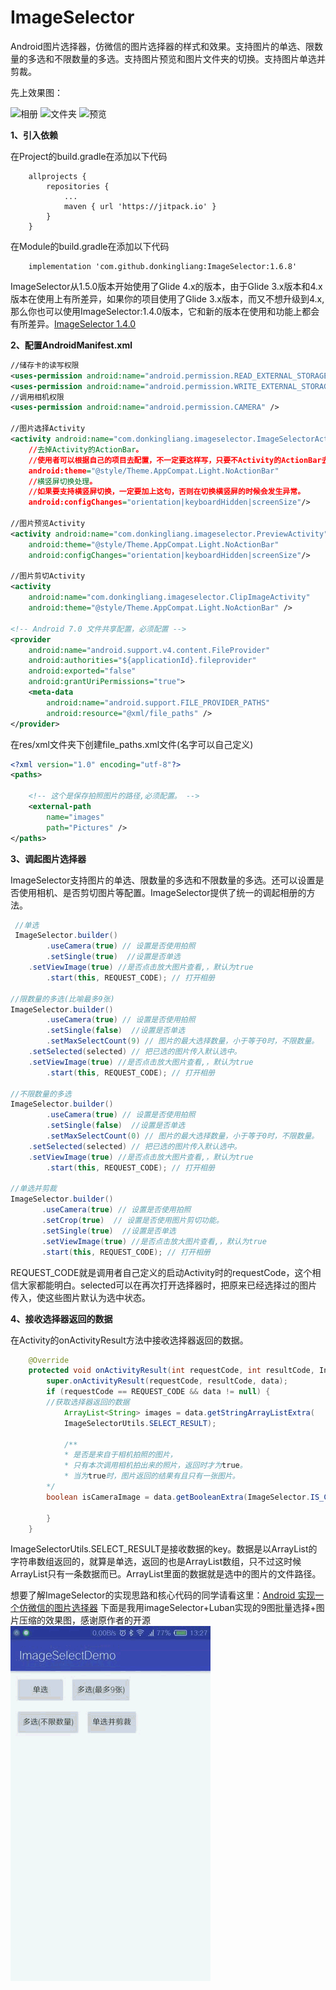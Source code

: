 # ImageSelector
Android图片选择器，仿微信的图片选择器的样式和效果。支持图片的单选、限数量的多选和不限数量的多选。支持图片预览和图片文件夹的切换。支持图片单选并剪裁。

先上效果图：

![相册](https://github.com/donkingliang/ImageSelector/blob/master/%E6%95%88%E6%9E%9C%E5%9B%BE/%E7%9B%B8%E5%86%8C.jpg)  ![文件夹](https://github.com/donkingliang/ImageSelector/blob/master/%E6%95%88%E6%9E%9C%E5%9B%BE/%E6%96%87%E4%BB%B6%E5%A4%B9.jpg)  ![预览](https://github.com/donkingliang/ImageSelector/blob/master/%E6%95%88%E6%9E%9C%E5%9B%BE/%E9%A2%84%E8%A7%88.jpg)

**1、引入依赖**

在Project的build.gradle在添加以下代码

```
	allprojects {
		repositories {
			...
			maven { url 'https://jitpack.io' }
		}
	}
```
在Module的build.gradle在添加以下代码

```
	implementation 'com.github.donkingliang:ImageSelector:1.6.8'
```
ImageSelector从1.5.0版本开始使用了Glide 4.x的版本，由于Glide 3.x版本和4.x版本在使用上有所差异，如果你的项目使用了Glide 3.x版本，而又不想升级到4.x,那么你也可以使用ImageSelector:1.4.0版本，它和新的版本在使用和功能上都会有所差异。[ImageSelector 1.4.0](https://github.com/donkingliang/ImageSelector/blob/master/README1.4.0.md)

**2、配置AndroidManifest.xml**
```xml
//储存卡的读写权限
<uses-permission android:name="android.permission.READ_EXTERNAL_STORAGE" />
<uses-permission android:name="android.permission.WRITE_EXTERNAL_STORAGE" />
//调用相机权限
<uses-permission android:name="android.permission.CAMERA" />

//图片选择Activity
<activity android:name="com.donkingliang.imageselector.ImageSelectorActivity"
	//去掉Activity的ActionBar。
	//使用者可以根据自己的项目去配置，不一定要这样写，只要不Activity的ActionBar去掉就可以了。
    android:theme="@style/Theme.AppCompat.Light.NoActionBar"
    //横竖屏切换处理。
    //如果要支持横竖屏切换，一定要加上这句，否则在切换横竖屏的时候会发生异常。
    android:configChanges="orientation|keyboardHidden|screenSize"/>
    
//图片预览Activity
<activity android:name="com.donkingliang.imageselector.PreviewActivity"
    android:theme="@style/Theme.AppCompat.Light.NoActionBar"
    android:configChanges="orientation|keyboardHidden|screenSize"/>

//图片剪切Activity
<activity
    android:name="com.donkingliang.imageselector.ClipImageActivity"
    android:theme="@style/Theme.AppCompat.Light.NoActionBar" />

<!-- Android 7.0 文件共享配置，必须配置 -->
<provider
    android:name="android.support.v4.content.FileProvider"
    android:authorities="${applicationId}.fileprovider"
    android:exported="false"
    android:grantUriPermissions="true">
    <meta-data
        android:name="android.support.FILE_PROVIDER_PATHS"
        android:resource="@xml/file_paths" />
</provider>
```
在res/xml文件夹下创建file_paths.xml文件(名字可以自己定义)

```xml
<?xml version="1.0" encoding="utf-8"?>
<paths>

    <!-- 这个是保存拍照图片的路径,必须配置。 -->
    <external-path
        name="images"
        path="Pictures" />
</paths>
```

**3、调起图片选择器**

ImageSelector支持图片的单选、限数量的多选和不限数量的多选。还可以设置是否使用相机、是否剪切图片等配置。ImageSelector提供了统一的调起相册的方法。
```java
 //单选
 ImageSelector.builder()
        .useCamera(true) // 设置是否使用拍照
        .setSingle(true)  //设置是否单选
	.setViewImage(true) //是否点击放大图片查看,，默认为true
        .start(this, REQUEST_CODE); // 打开相册

//限数量的多选(比喻最多9张)
ImageSelector.builder()
        .useCamera(true) // 设置是否使用拍照
        .setSingle(false)  //设置是否单选
        .setMaxSelectCount(9) // 图片的最大选择数量，小于等于0时，不限数量。
	.setSelected(selected) // 把已选的图片传入默认选中。
	.setViewImage(true) //是否点击放大图片查看,，默认为true
        .start(this, REQUEST_CODE); // 打开相册

//不限数量的多选
ImageSelector.builder()
        .useCamera(true) // 设置是否使用拍照
        .setSingle(false)  //设置是否单选
        .setMaxSelectCount(0) // 图片的最大选择数量，小于等于0时，不限数量。
	.setSelected(selected) // 把已选的图片传入默认选中。
	.setViewImage(true) //是否点击放大图片查看,，默认为true
        .start(this, REQUEST_CODE); // 打开相册

//单选并剪裁
ImageSelector.builder()
       .useCamera(true) // 设置是否使用拍照
       .setCrop(true)  // 设置是否使用图片剪切功能。
       .setSingle(true)  //设置是否单选
       .setViewImage(true) //是否点击放大图片查看,，默认为true
       .start(this, REQUEST_CODE); // 打开相册
```
REQUEST_CODE就是调用者自己定义的启动Activity时的requestCode，这个相信大家都能明白。selected可以在再次打开选择器时，把原来已经选择过的图片传入，使这些图片默认为选中状态。

**4、接收选择器返回的数据**

在Activity的onActivityResult方法中接收选择器返回的数据。
```java
    @Override
    protected void onActivityResult(int requestCode, int resultCode, Intent data) {
        super.onActivityResult(requestCode, resultCode, data);
        if (requestCode == REQUEST_CODE && data != null) {
	    //获取选择器返回的数据
            ArrayList<String> images = data.getStringArrayListExtra(
            ImageSelectorUtils.SELECT_RESULT);
	    
	    	/**
     		* 是否是来自于相机拍照的图片，
     		* 只有本次调用相机拍出来的照片，返回时才为true。
     		* 当为true时，图片返回的结果有且只有一张图片。
		*/
	    boolean isCameraImage = data.getBooleanExtra(ImageSelector.IS_CAMERA_IMAGE, false);
	    
        }
    }
```
ImageSelectorUtils.SELECT_RESULT是接收数据的key。数据是以ArrayList的字符串数组返回的，就算是单选，返回的也是ArrayList数组，只不过这时候ArrayList只有一条数据而已。ArrayList里面的数据就是选中的图片的文件路径。

想要了解ImageSelector的实现思路和核心代码的同学请看这里：[Android 实现一个仿微信的图片选择器](http://blog.csdn.net/u010177022/article/details/70147243)
下面是我用imageSelector+Luban实现的9图批量选择+图片压缩的效果图，感谢原作者的开源 
![gif](https://github.com/307572384/ImageSelector-masteraddLuban/blob/master/gif/device-2019-04-01-132747.gif?raw=true) 
